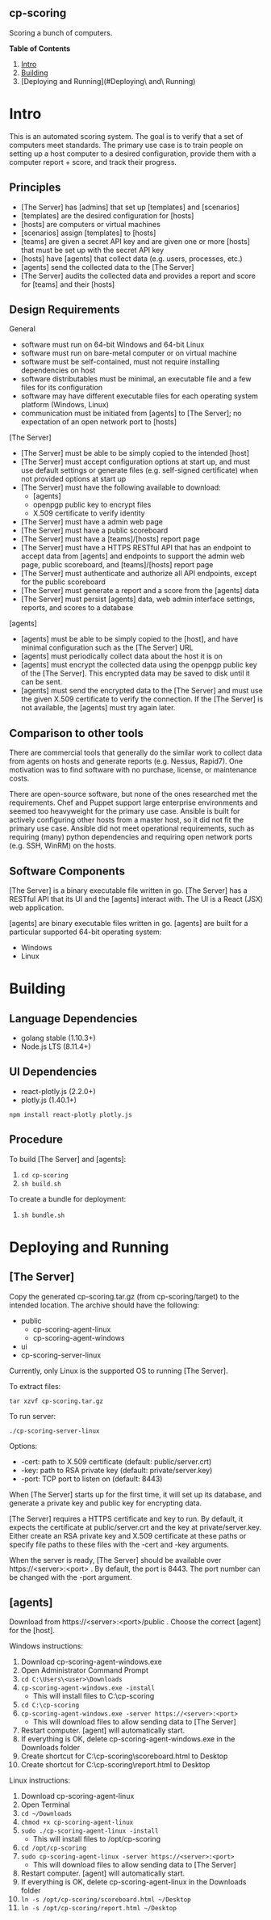 cp-scoring
-----

Scoring a bunch of computers.

__Table of Contents__
1. [Intro](#Intro)
1. [Building](#Building)
1. [Deploying and Running](#Deploying\ and\ Running)

# Intro

This is an automated scoring system. The goal is to verify that a set of computers meet standards. The primary use case is to train people on setting up a host computer to a desired configuration, provide them with a computer report + score, and track their progress.

## Principles

* [The Server] has [admins] that set up [templates] and [scenarios]
* [templates] are the desired configuration for [hosts]
* [hosts] are computers or virtual machines
* [scenarios] assign [templates] to [hosts]
* [teams] are given a secret API key and are given one or more [hosts] that must be set up with the secret API key
* [hosts] have [agents] that collect data (e.g. users, processes, etc.)
* [agents] send the collected data to the [The Server]
* [The Server] audits the collected data and provides a report and score for [teams] and their [hosts]

## Design Requirements
General
- software must run on 64-bit Windows and 64-bit Linux
- software must run on bare-metal computer or on virtual machine
- software must be self-contained, must not require installing dependencies on host
- software distributables must be minimal, an executable file and a few files for its configuration
- software may have different executable files for each operating system platform (Windows, Linux)
- communication must be initiated from [agents] to [The Server]; no expectation of an open network port to [hosts]

[The Server]
- [The Server] must be able to be simply copied to the intended [host]
- [The Server] must accept configuration options at start up, and must use default settings or generate files (e.g. self-signed certificate) when not provided options at start up
- [The Server] must have the following available to download:
  - [agents]
  - openpgp public key to encrypt files
  - X.509 certificate to verify identity
- [The Server] must have a admin web page
- [The Server] must have a public scoreboard
- [The Server] must have a [teams]/[hosts] report page
- [The Server] must have a HTTPS RESTful API that has an endpoint to accept data from [agents] and endpoints to support the admin web page, public scoreboard, and [teams]/[hosts] report page
- [The Server] must authenticate and authorize all API endpoints, except for the public scoreboard
- [The Server] must generate a report and a score from the [agents] data
- [The Server] must persist [agents] data, web admin interface settings, reports, and scores to a database

[agents]
- [agents] must be able to be simply copied to the [host], and have minimal configuration such as the [The Server] URL
- [agents] must periodically collect data about the host it is on
- [agents] must encrypt the collected data using the openpgp public key of the [The Server]. This encrypted data may be saved to disk until it can be sent.
- [agents] must send the encrypted data to the [The Server] and must use the given X.509 certificate to verify the connection. If the [The Server] is not available, the [agents] must try again later.

## Comparison to other tools

There are commercial tools that generally do the similar work to collect data from agents on hosts and generate reports (e.g. Nessus, Rapid7). One motivation was to find software with no purchase, license, or maintenance costs.

There are open-source software, but none of the ones researched met the requirements. Chef and Puppet support large enterprise environments and seemed too heavyweight for the primary use case. Ansible is built for actively configuring other hosts from a master host, so it did not fit the primary use case. Ansible did not meet operational requirements, such as requiring (many) python dependencies and requiring open network ports (e.g. SSH, WinRM) on the hosts.

## Software Components

[The Server] is a binary executable file written in go. [The Server] has a RESTful API that its UI and the [agents] interact with. The UI is a React (JSX) web application.

[agents] are binary executable files written in go. [agents] are built for a particular supported 64-bit operating system:
* Windows
* Linux

# Building

## Language Dependencies

* golang stable (1.10.3+)
* Node.js LTS (8.11.4+)

## UI Dependencies

* react-plotly.js (2.2.0+)
* plotly.js (1.40.1+)

`npm install react-plotly plotly.js`

## Procedure

To build [The Server] and [agents]:

1. `cd cp-scoring`
1. `sh build.sh`

To create a bundle for deployment:
1. `sh bundle.sh`

# Deploying and Running

## [The Server]

Copy the generated cp-scoring.tar.gz (from cp-scoring/target) to the intended location. The archive should have the following:
* public
  * cp-scoring-agent-linux
  * cp-scoring-agent-windows
* ui
* cp-scoring-server-linux

Currently, only Linux is the supported OS to running [The Server].

To extract files:

`tar xzvf cp-scoring.tar.gz`

To run server:

`./cp-scoring-server-linux`

Options:

- -cert: path to X.509 certificate (default: public/server.crt)
- -key: path to RSA private key (default: private/server.key)
- -port: TCP port to listen on (default: 8443)

When [The Server] starts up for the first time, it will set up its database, and generate a private key and public key for encrypting data.

[The Server] requires a HTTPS certificate and key to run. By default, it expects the certificate at public/server.crt and the key at private/server.key. Either create an RSA private key and X.509 certificate at these paths or specify file paths to these files with the -cert and -key arguments.

When the server is ready, [The Server] should be available over https://\<server\>:\<port\> . By default, the port is 8443. The port number can be changed with the -port argument.

## [agents]

Download from https://\<server\>:\<port\>/public . Choose the correct [agent] for the [host].

Windows instructions:
1. Download cp-scoring-agent-windows.exe
1. Open Administrator Command Prompt
1. `cd C:\Users\<user>\Downloads`
1. `cp-scoring-agent-windows.exe -install`
   - This will install files to C:\cp-scoring
1. `cd C:\cp-scoring`
1. `cp-scoring-agent-windows.exe -server https://<server>:<port>`
   - This will download files to allow sending data to [The Server]
1. Restart computer. [agent] will automatically start.
1. If everything is OK, delete cp-scoring-agent-windows.exe in the Downloads folder
1. Create shortcut for C:\cp-scoring\scoreboard.html to Desktop
1. Create shortcut for C:\cp-scoring\report.html to Desktop

Linux instructions:

1. Download cp-scoring-agent-linux
1. Open Terminal
1. `cd ~/Downloads`
1. `chmod +x cp-scoring-agent-linux`
1. `sudo ./cp-scoring-agent-linux -install`
   - This will install files to /opt/cp-scoring
1. `cd /opt/cp-scoring`
1. `sudo cp-scoring-agent-linux -server https://<server>:<port>`
   - This will download files to allow sending data to [The Server]
1. Restart computer. [agent] will automatically start.
1. If everything is OK, delete cp-scoring-agent-linux in the Downloads folder
1. `ln -s /opt/cp-scoring/scoreboard.html ~/Desktop`
1. `ln -s /opt/cp-scoring/report.html ~/Desktop`

